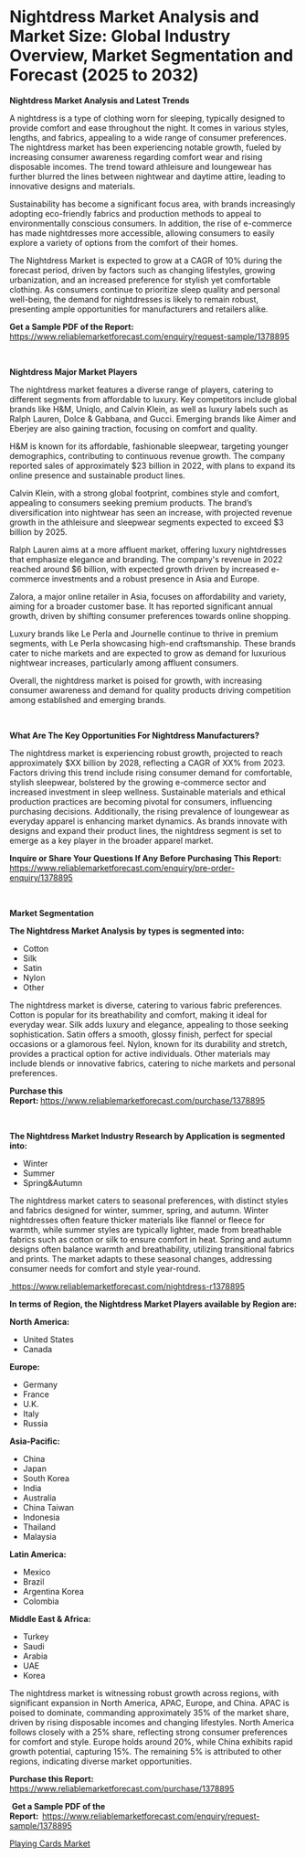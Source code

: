 <p><h1>Nightdress Market Analysis and Market Size: Global Industry Overview, Market Segmentation and Forecast (2025 to 2032)</h1></p><p><strong>Nightdress Market Analysis and Latest Trends</strong></p>
<p><p>A nightdress is a type of clothing worn for sleeping, typically designed to provide comfort and ease throughout the night. It comes in various styles, lengths, and fabrics, appealing to a wide range of consumer preferences. The nightdress market has been experiencing notable growth, fueled by increasing consumer awareness regarding comfort wear and rising disposable incomes. The trend toward athleisure and loungewear has further blurred the lines between nightwear and daytime attire, leading to innovative designs and materials.</p><p>Sustainability has become a significant focus area, with brands increasingly adopting eco-friendly fabrics and production methods to appeal to environmentally conscious consumers. In addition, the rise of e-commerce has made nightdresses more accessible, allowing consumers to easily explore a variety of options from the comfort of their homes.</p><p>The Nightdress Market is expected to grow at a CAGR of 10% during the forecast period, driven by factors such as changing lifestyles, growing urbanization, and an increased preference for stylish yet comfortable clothing. As consumers continue to prioritize sleep quality and personal well-being, the demand for nightdresses is likely to remain robust, presenting ample opportunities for manufacturers and retailers alike.</p></p>
<p><strong>Get a Sample PDF of the Report:&nbsp;</strong> <a href="https://www.reliablemarketforecast.com/enquiry/request-sample/1378895?utm_campaign=3512&utm_medium=2&utm_source=Github&utm_content=ia&utm_term=04042025&utm_id=nightdress">https://www.reliablemarketforecast.com/enquiry/request-sample/1378895</a></p>
<p>&nbsp;</p>
<p><strong>Nightdress Major Market Players</strong></p>
<p><p>The nightdress market features a diverse range of players, catering to different segments from affordable to luxury. Key competitors include global brands like H&M, Uniqlo, and Calvin Klein, as well as luxury labels such as Ralph Lauren, Dolce & Gabbana, and Gucci. Emerging brands like Aimer and Eberjey are also gaining traction, focusing on comfort and quality.</p><p>H&M is known for its affordable, fashionable sleepwear, targeting younger demographics, contributing to continuous revenue growth. The company reported sales of approximately $23 billion in 2022, with plans to expand its online presence and sustainable product lines.</p><p>Calvin Klein, with a strong global footprint, combines style and comfort, appealing to consumers seeking premium products. The brand’s diversification into nightwear has seen an increase, with projected revenue growth in the athleisure and sleepwear segments expected to exceed $3 billion by 2025.</p><p>Ralph Lauren aims at a more affluent market, offering luxury nightdresses that emphasize elegance and branding. The company's revenue in 2022 reached around $6 billion, with expected growth driven by increased e-commerce investments and a robust presence in Asia and Europe.</p><p>Zalora, a major online retailer in Asia, focuses on affordability and variety, aiming for a broader customer base. It has reported significant annual growth, driven by shifting consumer preferences towards online shopping.</p><p>Luxury brands like Le Perla and Journelle continue to thrive in premium segments, with Le Perla showcasing high-end craftsmanship. These brands cater to niche markets and are expected to grow as demand for luxurious nightwear increases, particularly among affluent consumers.</p><p>Overall, the nightdress market is poised for growth, with increasing consumer awareness and demand for quality products driving competition among established and emerging brands.</p></p>
<p>&nbsp;</p>
<p><strong>What Are The Key Opportunities For Nightdress Manufacturers?</strong></p>
<p><p>The nightdress market is experiencing robust growth, projected to reach approximately $XX billion by 2028, reflecting a CAGR of XX% from 2023. Factors driving this trend include rising consumer demand for comfortable, stylish sleepwear, bolstered by the growing e-commerce sector and increased investment in sleep wellness. Sustainable materials and ethical production practices are becoming pivotal for consumers, influencing purchasing decisions. Additionally, the rising prevalence of loungewear as everyday apparel is enhancing market dynamics. As brands innovate with designs and expand their product lines, the nightdress segment is set to emerge as a key player in the broader apparel market.</p></p>
<p><strong>Inquire or Share Your Questions If Any Before Purchasing This Report:</strong> <a href="https://www.reliablemarketforecast.com/enquiry/pre-order-enquiry/1378895?utm_campaign=3512&utm_medium=2&utm_source=Github&utm_content=ia&utm_term=04042025&utm_id=nightdress">https://www.reliablemarketforecast.com/enquiry/pre-order-enquiry/1378895</a></p>
<p>&nbsp;</p>
<p><strong>Market Segmentation</strong></p>
<p><strong>The Nightdress Market Analysis by types is segmented into:</strong></p>
<p><ul><li>Cotton</li><li>Silk</li><li>Satin</li><li>Nylon</li><li>Other</li></ul></p>
<p><p>The nightdress market is diverse, catering to various fabric preferences. Cotton is popular for its breathability and comfort, making it ideal for everyday wear. Silk adds luxury and elegance, appealing to those seeking sophistication. Satin offers a smooth, glossy finish, perfect for special occasions or a glamorous feel. Nylon, known for its durability and stretch, provides a practical option for active individuals. Other materials may include blends or innovative fabrics, catering to niche markets and personal preferences.</p></p>
<p><strong>Purchase this Report:&nbsp;</strong><a href="https://www.reliablemarketforecast.com/purchase/1378895?utm_campaign=3512&utm_medium=2&utm_source=Github&utm_content=ia&utm_term=04042025&utm_id=nightdress">https://www.reliablemarketforecast.com/purchase/1378895</a></p>
<p>&nbsp;</p>
<p><strong>The Nightdress Market Industry Research by Application is segmented into:</strong></p>
<p><ul><li>Winter</li><li>Summer</li><li>Spring&Autumn</li></ul></p>
<p><p>The nightdress market caters to seasonal preferences, with distinct styles and fabrics designed for winter, summer, spring, and autumn. Winter nightdresses often feature thicker materials like flannel or fleece for warmth, while summer styles are typically lighter, made from breathable fabrics such as cotton or silk to ensure comfort in heat. Spring and autumn designs often balance warmth and breathability, utilizing transitional fabrics and prints. The market adapts to these seasonal changes, addressing consumer needs for comfort and style year-round.</p></p>
<p><a href="https://www.reliablemarketforecast.com/nightdress-r1378895?utm_campaign=3512&utm_medium=2&utm_source=Github&utm_content=ia&utm_term=04042025&utm_id=nightdress">&nbsp;https://www.reliablemarketforecast.com/nightdress-r1378895</a></p>
<p><strong>In terms of Region, the Nightdress Market Players available by Region are:</strong></p>
<p>
    <p> <strong> North America: </strong>
        <ul>
            <li>United States</li>
            <li>Canada</li>
        </ul>
        </p> 
    <p> <strong> Europe: </strong>
        <ul>
            <li>Germany</li>
            <li>France</li>
            <li>U.K.</li>
            <li>Italy</li>
            <li>Russia</li>
        </ul>
        </p> 
    <p> <strong> Asia-Pacific: </strong>
        <ul>
            <li>China</li>
            <li>Japan</li>
            <li>South Korea</li>
            <li>India</li>
            <li>Australia</li>
            <li>China Taiwan</li>
            <li>Indonesia</li>
            <li>Thailand</li>
            <li>Malaysia</li>
        </ul>
        </p> 
    <p> <strong> Latin America: </strong>
        <ul>
            <li>Mexico</li>
            <li>Brazil</li>
            <li>Argentina Korea</li>
            <li>Colombia</li>
        </ul>
        </p> 
    <p> <strong> Middle East & Africa: </strong>
        <ul>
            <li>Turkey</li>
            <li>Saudi</li>
            <li>Arabia</li>
            <li>UAE</li>
            <li>Korea</li>
        </ul>
    </p>
    </p>
<p><p>The nightdress market is witnessing robust growth across regions, with significant expansion in North America, APAC, Europe, and China. APAC is poised to dominate, commanding approximately 35% of the market share, driven by rising disposable incomes and changing lifestyles. North America follows closely with a 25% share, reflecting strong consumer preferences for comfort and style. Europe holds around 20%, while China exhibits rapid growth potential, capturing 15%. The remaining 5% is attributed to other regions, indicating diverse market opportunities.</p></p>
<p><strong>Purchase this Report: </strong><a href="https://www.reliablemarketforecast.com/purchase/1378895?utm_campaign=3512&utm_medium=2&utm_source=Github&utm_content=ia&utm_term=04042025&utm_id=nightdress">https://www.reliablemarketforecast.com/purchase/1378895</a></p>
<p>&nbsp;<strong>Get a Sample PDF of the Report:&nbsp;&nbsp;</strong><a href="https://www.reliablemarketforecast.com/enquiry/request-sample/1378895?utm_campaign=3512&utm_medium=2&utm_source=Github&utm_content=ia&utm_term=04042025&utm_id=nightdress">https://www.reliablemarketforecast.com/enquiry/request-sample/1378895</a></p>
<p><strong></strong></p>
<p><p><a href="https://github.com/haimamuirev8/Market-Research-Report-List-1/blob/main/playing-cards-market.md?utm_campaign=3512&utm_medium=2&utm_source=Github&utm_content=ia&utm_term=04042025&utm_id=nightdress">Playing Cards Market</a></p></p>